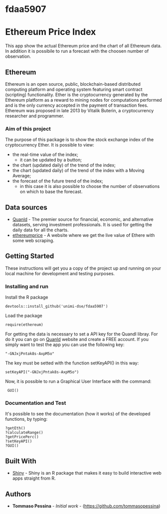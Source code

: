 # fdaa5907

# Ethereum Price Index

This app show the actual Ethereum price and the chart of all Ethereum data. In addition it is possibile to run a forecast with the choosen number of observation.

## Ethereum

Ethereum is an open source, public, blockchain-based distributed computing platform and operating system featuring smart contract (scripting) functionality.
Ether is the cryptocurrency generated by the Ethereum platform as a reward to mining nodes for computations performed and is the only currency accepted in the payment of transaction fees.
Ethereum was proposed in late 2013 by Vitalik Buterin, a cryptocurrency researcher and programmer.

### Aim of this project

The purpose of this package is to show the stock exchange index of the cryptocurrency Ether.
It is possible to view:
  * the real-time value of the index;
    * it can be updated by a button;
  * the chart (updated daily) of the trend of the index;
  * the chart (updated daily) of the trend of the index with a Moving Average;
  * the forecast of the future trend of the index;
    * in this case it is also possible to choose the number of observations on which to base the forecast.

## Data sources

* [Quanld](https://www.quandl.com) - The premier source for financial, economic, and alternative datasets, serving investment professionals. It is used for getting the daily data for all the charts.
* [ethereumprice](https://ethereumprice.org/live/) - A website where we get the live value of Ethere with some web scraping.

## Getting Started

These instructions will get you a copy of the project up and running on your local machine for development and testing purposes.

### Installing and run

Install the R package

```
devtools::install_github('unimi-dse/fdaa5907')
```

Load the package

```
require(ethereum)
```

For getting the data is necessary to set a API key for the Quandl libray. For do it you can go on [Quanld](https://www.quandl.com) website and create a FREE account. If you simply want to test the app you can use the following key: 

```
"-GNJxjPntak8s-AxpM5o"
```

The key must be setted with the function setKeyAPI() in this way:

```
setKeyAPI("-GNJxjPntak8s-AxpM5o")
```

Now, it is possible to run a Graphical User Interface with the command:

```
 GUI()
```

### Documentation and Test


It's possible to see the documentation (how it works) of the developed functions, by typing:

```
?getEth()
?calculateRange()
?getPricePerc()
?setKeyAPI()
?GUI()
```

## Built With

* [Shiny](https://shiny.rstudio.com/) - Shiny is an R package that makes it easy to build interactive web apps straight from R.


## Authors

* **Tommaso Pessina** - *Initial work* - (https://github.com/tommasopessina)
